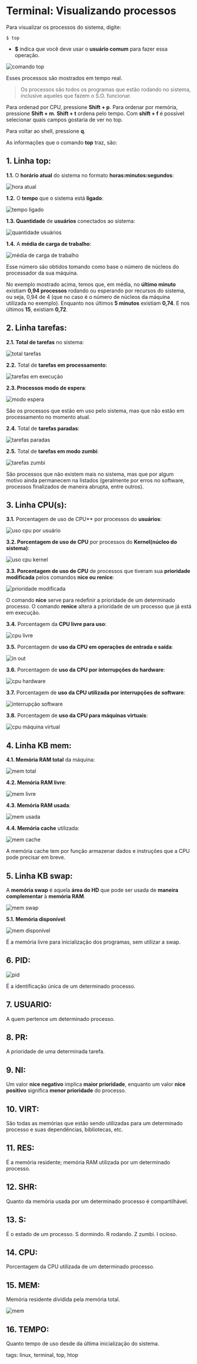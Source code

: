 # Terminal: Visualizando processos


Para visualizar os processos do sistema, digite:

```
$ top
```

- **$** indica que você deve usar o **usuário comum** para fazer essa operação.

![comando top](img/p0030-0.gif)

Esses processos são mostrados em tempo real.

> Os processos são todos os programas que estão rodando no sistema, inclusive aqueles que fazem o S.O. funcionar.

Para ordenad por CPU, pressione **Shift + p**. Para ordenar por memória, pressione **Shift + m**. **Shift + t** ordena pelo tempo. Com **shift + f** é possível selecionar quais campos gostaria de ver no top.

Para voltar ao shell, pressione **q**.

As informações que o comando **top** traz, são:

## 1. Linha top:

**1.1.** O **horário atual** do sistema no formato **horas:minutos:segundos**:

![hora atual](img/p0030-1.png)

**1.2.** O **tempo** que o sistema está **ligado**:

![tempo ligado](img/p0030-2.png)

**1.3. Quantidade** de **usuários** conectados ao sistema:

![quantidade usuários](img/p0030-3.png)

**1.4.** A **média de carga de trabalho**:

![média de carga de trabalho](img/p0030-4.png)

Esse número são obtidos tomando como base o número de núcleos do processador da sua máquina.

No exemplo mostrado acima, temos que, em média, no **último minuto** existiam **0,94 processos** rodando ou esperando por recursos do sistema, ou seja, 0,94 de 4 (que no caso é o número de núcleos da máquina utilizada no exemplo). Enquanto nos últimos **5 minutos** existiam **0,74**. E nos últimos **15**, existiam **0,72**. 

## 2. Linha tarefas:

**2.1. Total de tarefas** no sistema:

![total tarefas](img/p0030-5.png)

**2.2.** Total de **tarefas em processamento**:

![tarefas em execução](img/p0030-6.png)

**2.3. Processos modo de espera**: 

![modo espera](img/p0030-7.png)

São os processos que estão em uso pelo sistema, mas que não estão em processamento no momento atual.

**2.4.** Total de **tarefas paradas**:

![tarefas paradas](img/p0030-8.png)

**2.5.** Total de **tarefas em modo zumbi**:

![tarefas zumbi](img/p0030-9.png)

São processos que não existem mais no sistema, mas que por algum motivo ainda permanecem na listados (geralmente por erros no software, processos finalizados de maneira abrupta, entre outros).

## 3. Linha CPU(s):

**3.1.** Porcentagem de uso de CPU** por processos do **usuários**:

![uso cpu por usuário](img/p0030-10.png)

**3.2. Porcentagem de uso de CPU** por processos do **Kernel(núcleo do sistema)**:

![uso cpu kernel](img/p0030-11.png)

**3.3. Porcentagem de uso de CPU** de processos que tiveram sua **prioridade modificada** pelos comandos **nice ou renice**:

![prioridade modificada](img/p0030-12.png)

O comando **nice** serve para redefinir a prioridade de um determinado processo. O comando **renice** altera a prioridade de um processo que já está em execução.

**3.4.** Porcentagem da **CPU livre para uso**:

![cpu livre](img/p0030-13.png)

**3.5.** Porcentagem de **uso da CPU em operações de entrada e saída**:

![in out](img/p0030-14.png)

**3.6.** Porcentagem de **uso da CPU por interrupções do hardware**:

![cpu hardware](img/p0030-15.png)

**3.7.** Porcentagem de **uso da CPU utilizada por interrupções de software**:

![interrupção software](img/p0030-16.png)

**3.8.** Porcentagem de **uso da CPU para máquinas virtuais**:

![cpu máquina virtual](img/p0030-17.png)

## 4. Linha KB mem:

**4.1. Memória RAM total** da máquina:

![mem total](img/p0030-18.png)

**4.2. Memória RAM livre**:

![mem livre](img/p0030-19.png)

**4.3. Memória RAM usada**:

![mem usada](img/p0030-20.png)

**4.4. Memória cache** utilizada:

![mem cache](img/p0030-21.png)

A memória cache tem por função armazenar dados e instruções que a CPU pode precisar em breve.

## 5. Linha KB swap:

A **memória swap** é aquela **área do HD** que pode ser usada de **maneira complementar** à **memória RAM**.

![mem swap](img/p0030-22.png)

**5.1. Memória disponível**:

![mem disponível](img/p0030-23.png)

É a memória livre para inicialização dos programas, sem utilizar a swap.

## 6. PID:

![pid](img/p0030-24.png)

É a identificação única de um determinado processo.

## 7. USUARIO:

A quem pertence um determinado processo.

## 8. PR:

A prioridade de uma determinada tarefa.

## 9. NI:

Um valor **nice negativo** implica **maior prioridade**, enquanto um valor **nice positivo** significa **menor prioridade** do processo.

## 10. VIRT:

São todas as memórias que estão sendo utilizadas para um determinado processo e suas dependências, bibliotecas, etc.

## 11. RES:

É a memória residente; memória RAM utilizada por um determinado processo.

## 12. SHR:

Quanto da memória usada por um determinado processo é compartilhável.

## 13. S:

É o estado de um processo. S dormindo. R rodando. Z zumbi. I ocioso.

## 14. CPU:

Porcentagem da CPU utilizada de um determinado processo.

## 15. MEM:

Memória residente dividida pela memória total.

![mem](img/p0030-25.png)

## 16. TEMPO:

Quanto tempo de uso desde da última inicialização do sistema.




tags: linux, terminal, top, htop
